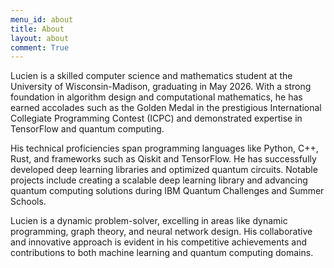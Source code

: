 ```yaml
---
menu_id: about
title: About
layout: about
comment: True
---
```


Lucien is a skilled computer science and mathematics student at the University of Wisconsin-Madison, graduating in May 2026. With a strong foundation in algorithm design and computational mathematics, he has earned accolades such as the Golden Medal in the prestigious International Collegiate Programming Contest (ICPC) and demonstrated expertise in TensorFlow and quantum computing.

His technical proficiencies span programming languages like Python, C++, Rust, and frameworks such as Qiskit and TensorFlow. He has successfully developed deep learning libraries and optimized quantum circuits. Notable projects include creating a scalable deep learning library and advancing quantum computing solutions during IBM Quantum Challenges and Summer Schools.

Lucien is a dynamic problem-solver, excelling in areas like dynamic programming, graph theory, and neural network design. His collaborative and innovative approach is evident in his competitive achievements and contributions to both machine learning and quantum computing domains.
